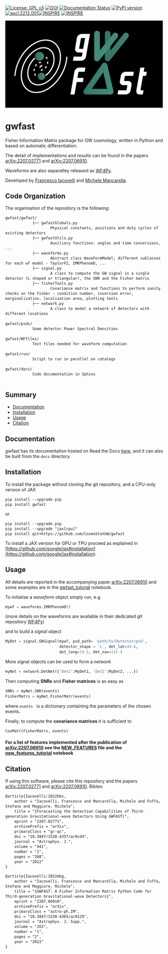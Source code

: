 [![License: GPL v3](https://img.shields.io/badge/License-GPLv3-blue.svg)](https://www.gnu.org/licenses/gpl-3.0) [![DOI](https://zenodo.org/badge/doi/10.5281/zenodo.18914.svg)](http://dx.doi.org/10.5281/zenodo.7060236) [![Documentation Status](https://readthedocs.org/projects/gwfast/badge/?version=latest)](https://gwfast.readthedocs.io/en/latest/?badge=latest) [![PyPI version](https://badge.fury.io/py/gwfast.svg)](https://badge.fury.io/py/gwfast) <a href="https://ascl.net/2212.001"><img src="https://img.shields.io/badge/ascl-2212.001-blue.svg?colorB=262255" alt="ascl:2212.001" /></a>[![INSPIRE](https://img.shields.io/badge/INSPIRE-Iacovelli:2022bbs-001529.svg)](https://inspirehep.net/literature/2106524) [![INSPIRE](https://img.shields.io/badge/INSPIRE-Iacovelli:2022mbg-001529.svg)](https://inspirehep.net/literature/2112457)

![alt text](<https://raw.githubusercontent.com/CosmoStatGW/gwfast/master/gwfast_logo_bkgd.png>)

# gwfast
Fisher Information Matrix package for GW cosmology, written in Python and based on automatic differentiation.

The detail of implementations and results can be found in the papers [arXiv:2207.02771](<https://arxiv.org/abs/2207.02771>) and [arXiv:2207.06910](<https://arxiv.org/abs/2207.06910>).

Waveforms are also separatley released as [WF4Py](<https://github.com/CosmoStatGW/WF4Py>).

Developed by [Francesco Iacovelli](<https://github.com/FrancescoIacovelli>) and [Michele Mancarella](<https://github.com/Mik3M4n>).

## Code Organization
The organisation of the repository is the following:

```
gwfast/gwfast/
			├── gwfastGlobals.py 
					Physical constants, positions and duty cycles of existing detectors
			├── gwfastUtils.py
					Auxiliary functions: angles and time conversions, ...
			├── waveforms.py
					Abstract class WaveFormModel; different sublasses for each wf model - TaylorF2, IMRPhenomD, ...
			├── signal.py
					A class to compute the GW signal in a single detector (L shaped or triangular), the SNR and the Fisher matrix
			├── fisherTools.py
					Covariance matrix and functions to perform sanity checks on the Fisher - condition number, inversion error, marginalization, localization area, plotting tools
			├── network.py
					A class to model a network of detectors with different locations

gwfast/psds/ 
			Some detector Power Spectral Densities 
			
gwfast/WFfiles/ 
			Text files needed for waveform computation
			
gwfast/run/
			Script to run in parallel on catalogs
			
gwfast/docs/ 
			Code documentation in Sphinx
						
```

## Summary

* [Documentation](https://github.com/CosmoStatGW/gwfast#Documentation)
* [Installation](https://github.com/CosmoStatGW/gwfast#Installation)
* [Usage](https://github.com/CosmoStatGW/gwfast#Usage)
* [Citation](https://github.com/CosmoStatGW/gwfast#Citation)

## Documentation

gwfast has its documentation hosted on Read the Docs [here](<https://gwfast.readthedocs.io/en/latest/>), and it can also be built from the ```docs``` directory.

## Installation
To install the package without cloning the git repository, and a CPU-only version of JAX 

```
pip install --upgrade pip
pip install gwfast
```

or 

```
pip install --upgrade pip
pip install --upgrade "jax[cpu]" 
pip install git+https://github.com/CosmoStatGW/gwfast
```

To install a JAX version for GPU or TPU proceed as explained in [https://github.com/google/jax#installation](<https://github.com/google/jax#installation>).


## Usage

All details are reported in the accompanying paper [arXiv:2207.06910](<https://arxiv.org/abs/2207.06910>) and some examples are in the [gwfast_tutorial](<https://github.com/CosmoStatGW/gwfast/blob/master/notebooks/gwfast_tutorial.ipynb>) notebook.

To initialise a *waveform* object simply run, e.g.

```python
mywf = waveforms.IMRPhenomD()
```
(more details on the waveforms are available in their dedicated git repository [WF4Py](<https://github.com/CosmoStatGW/WF4Py>))

and to build a *signal* object 

```python
MyDet = signal.GWSignal(mywf, psd_path= 'path/to/Detector/psd',
 						detector_shape = 'L', det_lat=43.6, 
 						det_long=10.5, det_xax=115.) 
```

More signal objects can be used to form a *network*

```python
myNet = network.DetNet({'Det1':MyDet1, 'Det2':MyDet2, ...}) 
```

Then computing **SNRs** and **Fisher matrices** is as easy as

```python
SNRs = myNet.SNR(events) 
FisherMatrs = myNet.FisherMatr(events)  
```
where ```events ``` is a dictionary containing the parameters of the chosen events.

Finally, to compute the **covariance matrices** it is sufficient to

```python
CovMatr(FisherMatrs, events) 
```

#### For a list of features implemented after the publication of [arXiv:2207.06910](<https://arxiv.org/abs/2207.06910>) see the [NEW_FEATURES](<https://github.com/CosmoStatGW/gwfast/blob/master/NEW_FEATURES.md>) file and the [new\_features_tutorial](<https://github.com/CosmoStatGW/gwfast/blob/master/notebooks/new_features_tutorial.ipynb>) notebook

## Citation

If using this software, please cite this repository and the papers [arXiv:2207.02771](<https://arxiv.org/abs/2207.02771>) and [arXiv:2207.06910](<https://arxiv.org/abs/2207.06910>). Bibtex:

```
@article{Iacovelli:2022bbs,
    author = "Iacovelli, Francesco and Mancarella, Michele and Foffa, Stefano and Maggiore, Michele",
    title = "{Forecasting the Detection Capabilities of Third-generation Gravitational-wave Detectors Using GWFAST}",
    eprint = "2207.02771",
    archivePrefix = "arXiv",
    primaryClass = "gr-qc",
    doi = "10.3847/1538-4357/ac9cd4",
    journal = "Astrophys. J.",
    volume = "941",
    number = "2",
    pages = "208",
    year = "2022"
}
```

```
@article{Iacovelli:2022mbg,
    author = "Iacovelli, Francesco and Mancarella, Michele and Foffa, Stefano and Maggiore, Michele",
    title = "{GWFAST: A Fisher Information Matrix Python Code for Third-generation Gravitational-wave Detectors}",
    eprint = "2207.06910",
    archivePrefix = "arXiv",
    primaryClass = "astro-ph.IM",
    doi = "10.3847/1538-4365/ac9129",
    journal = "Astrophys. J. Supp.",
    volume = "263",
    number = "1",
    pages = "2",
    year = "2022"
}
```